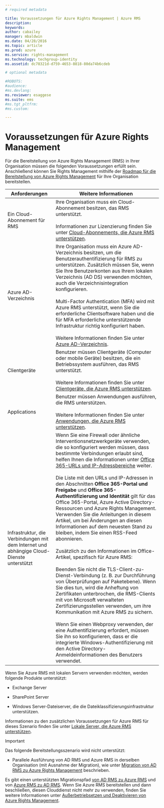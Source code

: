 ```yaml
---
# required metadata

title: Voraussetzungen für Azure Rights Management | Azure RMS
description:
keywords:
author: cabailey
manager: mbaldwin
ms.date: 04/28/2016
ms.topic: article
ms.prod: azure
ms.service: rights-management
ms.technology: techgroup-identity
ms.assetid: dc78321d-d759-4653-8818-80da74b6cdeb

# optional metadata

#ROBOTS:
#audience:
#ms.devlang:
ms.reviewer: esaggese
ms.suite: ems
#ms.tgt_pltfrm:
#ms.custom:

---
```


# Voraussetzungen für Azure Rights Management

Für die Bereitstellung von Azure Rights Management (RMS) in Ihrer Organisation müssen die folgenden Voraussetzungen erfüllt sein. Anschließend können Sie Rights Management mithilfe der [Roadmap für die Bereitstellung von Azure Rights Management](../plan-design/deployment-roadmap.md) für Ihre Organisation bereitstellen.

|Anforderungen|Weitere Informationen|
|---------------|--------------------|
|Ein Cloud-Abonnement für RMS|Ihre Organisation muss ein Cloud-Abonnement besitzen, das RMS unterstützt.<br /><br />Informationen zur Lizenzierung finden Sie unter [Cloud-Abonnements, die Azure RMS unterstützen](requirements-subscriptions.md).|
|Azure AD-Verzeichnis|Ihre Organisation muss ein Azure AD-Verzeichnis besitzen, um die Benutzerauthentifizierung für RMS zu unterstützen. Zusätzlich müssen Sie, wenn Sie Ihre Benutzerkonten aus Ihrem lokalen Verzeichnis (AD DS) verwenden möchten, auch die Verzeichnisintegration konfigurieren.<br /><br />Multi-Factor Authentication (MFA) wird mit Azure RMS unterstützt, wenn Sie die erforderliche Clientsoftware haben und die für MFA erforderliche unterstützende Infrastruktur richtig konfiguriert haben.<br /><br />Weitere Informationen finden Sie unter [Azure AD-Verzeichnis](requirements-azure-ad.md).|
|Clientgeräte|Benutzer müssen Clientgeräte (Computer oder mobile Geräte) besitzen, die ein Betriebssystem ausführen, das RMS unterstützt.<br /><br />Weitere Informationen finden Sie unter [Clientgeräte, die Azure RMS unterstützen](requirements-client-devices.md).|
|Applications|Benutzer müssen Anwendungen ausführen, die RMS unterstützen.<br /><br />Weitere Informationen finden Sie unter [Anwendungen, die Azure RMS unterstützen](requirements-applications.md).|
|Infrastruktur, die Verbindungen mit dem Internet und abhängige Cloud-Dienste unterstützt|Wenn Sie eine Firewall oder ähnliche Interventionsnetzwerkgeräte verwenden, die so konfiguriert werden müssen, dass bestimmte Verbindungen erlaubt sind, helfen Ihnen die Informationen unter [Office 365-URLs und IP-Adressbereiche](https://support.office.com/en-US/article/Office-365-URLs-and-IP-address-ranges-8548a211-3fe7-47cb-abb1-355ea5aa88a2) weiter.<br /><br />Die Liste mit den URLs und IP-Adressen in den Abschnitten **Office 365-Portal und Freigabe** und **Office 365-Authentifizierung und Identität** gilt für das Office 365-Portal, Azure Active Directory-Ressourcen und Azure Rights Management. Verwenden Sie die Anleitungen in diesem Artikel, um bei Änderungen an diesen Informationen auf dem neuesten Stand zu bleiben, indem Sie einen RSS-Feed abonnieren.<br /><br />Zusätzlich zu den Informationen im Office-Artikel, spezifisch für Azure RMS:<br /><br />Beenden Sie nicht die TLS-Client-zu-Dienst-Verbindung (z. B. zur Durchführung von Überprüfungen auf Paketebene). Wenn Sie dies tun, wird die Anheftung von Zertifikaten unterbrochen, die RMS-Clients mit von Microsoft verwalteten Zertifizierungsstellen verwenden, um ihre Kommunikation mit Azure RMS zu sichern.<br /><br />Wenn Sie einen Webproxy verwenden, der eine Authentifizierung erfordert, müssen Sie ihn so konfigurieren, dass er die integrierte Windows-Authentifizierung mit den Active Directory-Anmeldeinformationen des Benutzers verwendet.|

Wenn Sie Azure RMS mit lokalen Servern verwenden möchten, werden folgende Produkte unterstützt:

-   Exchange Server

-   SharePoint Server

-   Windows Server-Dateiserver, die die Dateiklassifizierungsinfrastruktur unterstützen.

Informationen zu den zusätzlichen Voraussetzungen für Azure RMS für dieses Szenario finden Sie unter [Lokale Server, die Azure RMS unterstützen](requirements-servers.md).

> [!IMPORTANT]
> Das folgende Bereitstellungsszenario wird nicht unterstützt:
> 
> -   Parallele Ausführung von AD RMS und Azure RMS in derselben Organisation (mit Ausnahme der Migration), wie unter [Migration von AD RMS zu Azure Rights Management](../plan-design/migrate-from-ad-rms-to-azure-rms.md) beschrieben.
> 
> Es gibt einen unterstützten Migrationspfad [von AD RMS zu Azure RMS](http://technet.microsoft.com/library/Dn858447.aspx) und von [Azure RMS zu AD RMS](http://msdn.microsoft.com/library/azure/dn629429.aspx). Wenn Sie Azure RMS bereitstellen und dann beschließen, diesen Clouddienst nicht mehr zu verwenden, finden Sie weitere Informationen unter [Außerbetriebsetzen und Deaktivieren von Azure Rights Management](../deploy-use/decommission-deactivate.md).





<!--HONumber=Apr16_HO3-->


